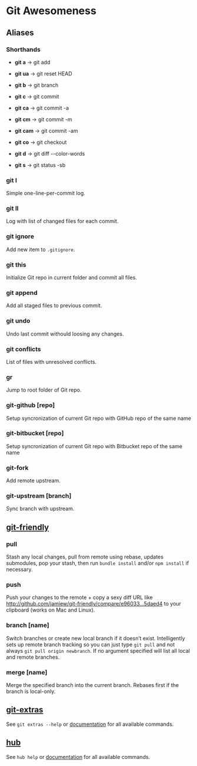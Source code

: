 # Git Awesomeness

## Aliases

### Shorthands

* **git a** → git add

* **git ua** → git reset HEAD

* **git b** → git branch

* **git c** → git commit

* **git ca** → git commit -a

* **git cm** → git commit -m

* **git cam** → git commit -am

* **git co** → git checkout

* **git d** → git diff --color-words

* **git s** → git status -sb

### git l

Simple one-line-per-commit log.

### git ll

Log with list of changed files for each commit.

###	git ignore <file mask>

Add new item to `.gitignore`.

### git this

Initialize Git repo in current folder and commit all files.

### git append

Add all staged files to previous commit.

### git undo

Undo last commit withould loosing any changes.

### git conflicts

List of files with unresolved conflicts.

### gr

Jump to root folder of Git repo.

### git-github [repo]

Setup syncronization of current Git repo with GitHub repo of the same name

### git-bitbucket [repo]

Setup syncronization of current Git repo with Bitbucket repo of the same name

### git-fork <original-author>

Add remote upstream.

### git-upstream [branch]

Sync branch with upstream.


## [git-friendly](https://github.com/jamiew/git-friendly)

### pull

Stash any local changes, pull from remote using rebase, updates submodules, pop your stash, then run `bundle install` and/or `npm install` if necessary.

### push

Push your changes to the remote + copy a sexy diff URL like http://github.com/jamiew/git-friendly/compare/e96033…5daed4 to your clipboard (works on Mac and Linux).

### branch [name]

Switch branches or create new local branch if it doesn’t exist. Intelligently sets up remote branch tracking so you can just type `git pull` and not always `git pull origin newbranch`. If no argument specified will list all local and remote branches.

### merge [name]

Merge the specified branch into the current branch. Rebases first if the branch is local-only.


## [git-extras](https://github.com/visionmedia/git-extras)

See `git extras --help` or [documentation](https://github.com/visionmedia/git-extras/blob/master/Readme.md) for all available commands.


## [hub](https://github.com/defunkt/hub)

See `hub help` or [documentation](http://defunkt.io/hub/hub.1.html) for all available commands.
